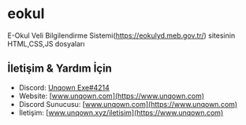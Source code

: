 # eokul
E-Okul Veli Bilgilendirme Sistemi(https://eokulyd.meb.gov.tr/) sitesinin HTML,CSS,JS dosyaları
## İletişim & Yardım İçin
- Discord: [Unqown Exe#4214](https://discord.com/users/791255637920972801)
- Website: [www.unqown.com](https://www.unqown.com)
- Discord Sunucusu: [www.unqown.com](https://www.unqown.com)
- İletişim: [www.unqown.xyz/iletisim](https://www.unqown.com)

